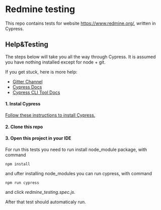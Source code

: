 # Redmine testing

This repo contains tests for website https://www.redmine.org/, written in Cypress.

## Help&Testing

The steps below will take you all the way through Cypress. It is assumed you have nothing installed except for node + git.

If you get stuck, here is more help:

- [Gitter Channel](https://gitter.im/cypress-io/cypress)
- [Cypress Docs](https://docs.cypress.io/)
- [Cypress CLI Tool Docs](https://github.com/cypress-io/cypress-cli)

#### 1. Instal Cypress

[Follow these instructions to install Cypress.](https://docs.cypress.io/guides/getting-started/installing-cypress#System-requirements)

#### 2. Clone this repo

#### 3. Open this project in your IDE

For run this tests you need to run install node_module package, with command
```
npm install
```
and ufter installing node_modules you can run cypress, with command
```
npm run cypress
```
and click *redmine_testing.spec.js*.

After that test should automaticaly run.


